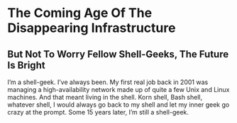 # The Coming Age Of The Disappearing Infrastructure

## But Not To Worry Fellow Shell-Geeks, The Future Is Bright

I’m a shell-geek. I’ve always been. My first real job back in 2001 was managing a high-availability network made up of quite a few Unix and Linux machines. And that meant living in the shell. Korn shell, Bash shell, whatever shell, I would always go back to my shell and let my inner geek go crazy at the prompt. Some 15 years later, I’m still a shell-geek.
